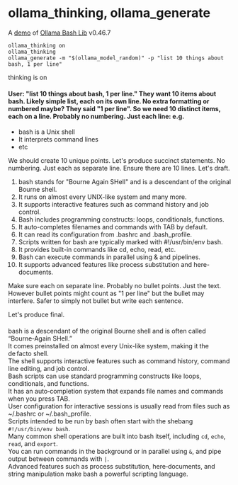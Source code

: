 # ollama_thinking, ollama_generate

A [demo](../README.md#demos) of [Ollama Bash Lib](https://github.com/attogram/ollama-bash-lib) v0.46.7

```
ollama_thinking on
ollama_thinking
ollama_generate -m "$(ollama_model_random)" -p "list 10 things about bash, 1 per line"
```

thinking is on
#### <thinking>
#### User: "list 10 things about bash, 1 per line." They want 10 items about bash. Likely simple list, each on its own line. No extra formatting or numbered maybe? They said "1 per line". So we need 10 distinct items, each on a line. Probably no numbering. Just each line: e.g.

- bash is a Unix shell
- It interprets command lines
- etc

We should create 10 unique points. Let's produce succinct statements. No numbering. Just each as separate line. Ensure there are 10 lines. Let's draft.

1. bash stands for "Bourne Again SHell" and is a descendant of the original Bourne shell.
2. It runs on almost every UNIX-like system and many more.
3. It supports interactive features such as command history and job control.
4. Bash includes programming constructs: loops, conditionals, functions.
5. It auto-completes filenames and commands with TAB by default.
6. It can read its configuration from .bashrc and .bash_profile.
7. Scripts written for bash are typically marked with #!/usr/bin/env bash.
8. It provides built-in commands like cd, echo, read, etc.
9. Bash can execute commands in parallel using & and pipelines.
10. It supports advanced features like process substitution and here-documents.

Make sure each on separate line. Probably no bullet points. Just the text. However bullet points might count as "1 per line" but the bullet may interfere. Safer to simply not bullet but write each sentence.

Let's produce final.
#### </thinking>

bash is a descendant of the original Bourne shell and is often called “Bourne‑Again SHell.”  
It comes preinstalled on almost every Unix-like system, making it the de facto shell.  
The shell supports interactive features such as command history, command line editing, and job control.  
Bash scripts can use standard programming constructs like loops, conditionals, and functions.  
It has an auto‑completion system that expands file names and commands when you press TAB.  
User configuration for interactive sessions is usually read from files such as ~/.bashrc or ~/.bash_profile.  
Scripts intended to be run by bash often start with the shebang `#!/usr/bin/env bash`.  
Many common shell operations are built into bash itself, including `cd`, `echo`, `read`, and `export`.  
You can run commands in the background or in parallel using `&`, and pipe output between commands with `|`.  
Advanced features such as process substitution, here‑documents, and string manipulation make bash a powerful scripting language.
